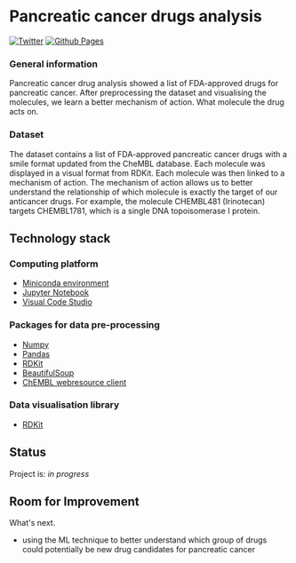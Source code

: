 # Pancreatic cancer drugs analysis

[![Twitter](https://img.shields.io/twitter/url/https/twitter.com/tossingdata.svg?style=social&label=Follow%20%40tossingdata)](https://twitter.com/tossingdata)
[![Github Pages](https://img.shields.io/badge/github%20pages-121013?style=for-the-badge&logo=github&logoColor=white)](https://github.com/MSI17819)

### General information
Pancreatic cancer drug analysis showed a list of FDA-approved drugs for pancreatic cancer. After preprocessing the dataset and visualising the molecules, we learn a better mechanism of action. What molecule the drug acts on.

### Dataset
The dataset contains a list of FDA-approved pancreatic cancer drugs with a smile format updated from the CheMBL database. Each molecule was displayed in a visual format from RDKit. Each molecule was then linked to a mechanism of action. The mechanism of action allows us to better understand the relationship of which molecule is exactly the target of our anticancer drugs. For example, the molecule CHEMBL481 (Irinotecan) targets CHEMBL1781, which is a single DNA topoisomerase I protein.

## Technology stack

### Computing platform
- [Miniconda environment](https://docs.conda.io/en/latest/miniconda.html)
- [Jupyter Notebook](https://jupyter.org/)
- [Visual Code Studio](https://code.visualstudio.com/)

### Packages for data pre-processing
- [Numpy](https://numpy.org/)
- [Pandas](https://numpy.org/)
- [RDKit](https://www.rdkit.org/)
- [BeautifulSoup](https://www.crummy.com/software/BeautifulSoup/bs4/doc/)
- [ChEMBL webresource client](https://github.com/chembl/chembl_webresource_client)

### Data visualisation library
- [RDKit](https://www.rdkit.org/)

## Status

Project is: _in progress_

## Room for Improvement

What's next.

- using the ML technique to better understand which group of drugs could potentially be new drug candidates for pancreatic cancer

